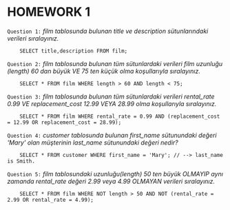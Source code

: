 # HOMEWORK 1

`Question 1:` _film tablosunda bulunan title ve description sütunlarındaki verileri sıralayınız._
```
    SELECT title,description FROM film;
```
`Question 2:` _film tablosunda bulunan tüm sütunlardaki verileri film uzunluğu (length) 60 dan büyük VE 75 ten küçük olma koşullarıyla sıralayınız._
```
    SELECT * FROM film WHERE length > 60 AND length < 75;
```
`Question 3:` _film tablosunda bulunan tüm sütunlardaki verileri rental_rate 0.99 VE replacement_cost 12.99 VEYA 28.99 olma koşullarıyla sıralayınız._
```
    SELECT * FROM film WHERE rental_rate = 0.99 AND (replacement_cost = 12.99 OR replacement_cost = 28.99);
```
`Question 4:` _customer tablosunda bulunan first_name sütunundaki değeri 'Mary' olan müşterinin last_name sütunundaki değeri nedir?_
```
    SELECT * FROM customer WHERE first_name = 'Mary'; // --> last_name is Smith.
```
`Question 5:` *film tablosundaki uzunluğu(length) 50 ten büyük OLMAYIP aynı zamanda rental_rate değeri 2.99 veya 4.99 OLMAYAN verileri sıralayınız.*
```
    SELECT * FROM film WHERE NOT length > 50 AND NOT (rental_rate = 2.99 OR rental_rate = 4.99);
```
